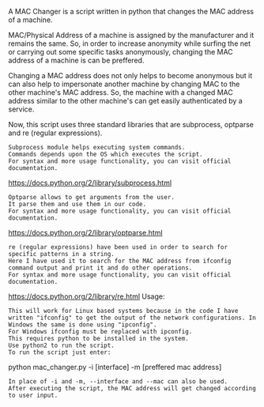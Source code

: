 A MAC Changer is a script written in python that changes the MAC address of a machine.

MAC/Physical Address of a machine is assigned by the manufacturer and it remains the same. So, in order to increase anonymity while surfing the net or carrying out some specific tasks anonymously, changing the MAC address of a machine is can be preffered.

Changing a MAC address does not only helps to become anonymous but it can also help to impersonate another machine by changing MAC to the other machine's MAC address. So, the machine with a changed MAC address similar to the other machine's can get easily authenticated by a service.

Now, this script uses three standard libraries that are subprocess, optparse and re (regular expressions).

    Subprocess module helps executing system commands.
    Commands depends upon the OS which executes the script.
    For syntax and more usage functionality, you can visit official documentation.

https://docs.python.org/2/library/subprocess.html

    Optparse allows to get arguments from the user.
    It parse them and use them in our code.
    For syntax and more usage functionality, you can visit official documentation.

https://docs.python.org/2/library/optparse.html

    re (regular expressions) have been used in order to search for specific patterns in a string.
    Here I have used it to search for the MAC address from ifconfig command output and print it and do other operations.
    For syntax and more usage functionality, you can visit official documentation.

https://docs.python.org/2/library/re.html
Usage:

    This will work for Linux based systems because in the code I have written "ifconfig" to get the output of the network configurations. In Windows the same is done using "ipconfig".
    For Windows ifconfig must be replaced with ipconfig.
    This requires python to be installed in the system.
    Use python2 to run the script.
    To run the script just enter:

python mac_changer.py -i [interface] -m [preffered mac address]

    In place of -i and -m, --interface and --mac can also be used.
    After executing the script, the MAC address will get changed according to user input.



